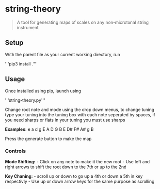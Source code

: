 # string-theory

> A tool for generating maps of scales on any non-microtonal string instrument

## Setup
With the parent file as your current working directory, run

'''pip3 install .'''

## Usage
Once installed using pip, launch using

'''string-theory.py'''

Change root note and mode using the drop down menus, to change tuning type your tuning into the tuning box
with each note seperated by spaces, if you need sharps or flats in your tuning you must use sharps

__Examples:__
    e a d g
    E A D G B E
    D# F# A# g B

Press the generate button to make the map

### Controls
__Mode Shifting:__
    - Click on any note to make it the new root
    - Use left and right arrows to shift the root down to the 7th or up to the 2nd


__Key Chaning:__
    - scroll up or down to go up a 4th or down a 5th in key respectivly 
    - Use up or down arrow keys for the same purpose as scrolling
